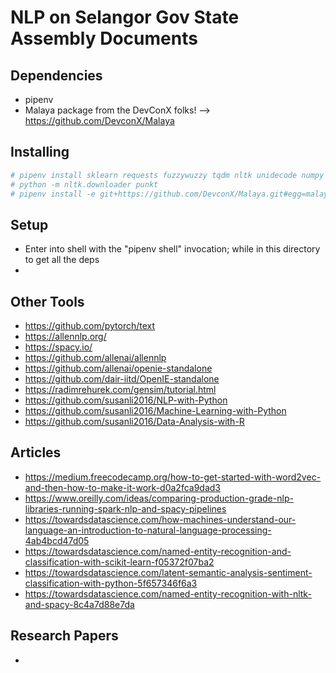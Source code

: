 # NLP on Selangor Gov State Assembly Documents

## Dependencies

- pipenv
- Malaya package from the DevConX folks! --> https://github.com/DevconX/Malaya

## Installing

```bash
# pipenv install sklearn requests fuzzywuzzy tqdm nltk unidecode numpy scipy python-levenshtein tensorflow==1.5
# python -m nltk.downloader punkt
# pipenv install -e git+https://github.com/DevconX/Malaya.git#egg=malaya

```
## Setup

- Enter into shell with the "pipenv shell" invocation; while in this directory to get all the deps
- 

## Other Tools

- https://github.com/pytorch/text
- https://allennlp.org/
- https://spacy.io/
- https://github.com/allenai/allennlp
- https://github.com/allenai/openie-standalone
- https://github.com/dair-iitd/OpenIE-standalone
- https://radimrehurek.com/gensim/tutorial.html
- https://github.com/susanli2016/NLP-with-Python
- https://github.com/susanli2016/Machine-Learning-with-Python
- https://github.com/susanli2016/Data-Analysis-with-R

## Articles

- https://medium.freecodecamp.org/how-to-get-started-with-word2vec-and-then-how-to-make-it-work-d0a2fca9dad3
- https://www.oreilly.com/ideas/comparing-production-grade-nlp-libraries-running-spark-nlp-and-spacy-pipelines
- https://towardsdatascience.com/how-machines-understand-our-language-an-introduction-to-natural-language-processing-4ab4bcd47d05
- https://towardsdatascience.com/named-entity-recognition-and-classification-with-scikit-learn-f05372f07ba2
- https://towardsdatascience.com/latent-semantic-analysis-sentiment-classification-with-python-5f657346f6a3
- https://towardsdatascience.com/named-entity-recognition-with-nltk-and-spacy-8c4a7d88e7da

## Research Papers

- 